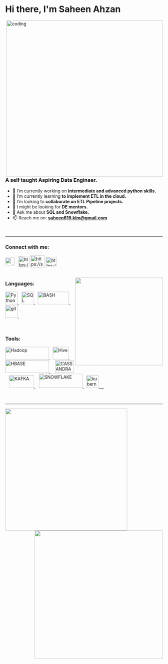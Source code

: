 <h1 align="left">Hi there, I'm Saheen Ahzan </h1>

<img align="right" alt="coding" width="500"  src="https://github.com/saheen619/saheen619/blob/main/Banner/TSQLGIF_Cropped.gif?raw=true">
<h3 align="left">A self taught Aspiring Data Engineer.</h3>

- 🔭 I’m currently working on **intermediate and advanced python skills.**
- 🌱 I’m currently learning **to implement ETL in the cloud.**
- 👯 I’m looking to **collaborate on ETL Pipeline projects.**
- 🤔 I might be looking for **DE mentors.**
- 💬 Ask me about **SQL and Snowflake.**
- 📫 Reach me on: **saheen619.klm@gmail.com**
  
<br />

---

<h3 align="left">Connect with me:</h3>
<p align="left">
<a href="mailto:saheen619.klm@gmail.com" target="blank"><img align="center" src="https://github.com/saheen619/saheen619/blob/main/Icons and Logos/Gmail_icon_(2020).svg.png?raw=true" alt="mailto:saheen619.klm@gmail.com" height="25" width="30" /></a>&nbsp;&nbsp;
<a href="https://www.linkedin.com/in/saheenahzan/" target="blank"><img align="center" src="https://github.com/saheen619/saheen619/blob/main/Icons and Logos/LinkedIn_icon.svg.png?raw=true" alt="https://www.linkedin.com/in/saheenahzan/" height="35" width="35" /></a>
<a href="https://stackoverflow.com/users/20288264/saheen-ahzan" target="blank"><img align="center" src="https://github.com/saheen619/saheen619/blob/main/Icons%20and%20Logos/768px-Stack_Overflow_icon.svg.png?raw=true" alt="https://stackoverflow.com/users/20288264/saheen-ahzan" height="40" width="45" /></a>
<a href="https://twitter.com/saheen619" target="blank"><img align="center" src="https://github.com/saheen619/saheen619/blob/main/Icons and Logos/Logo_of_Twitter,_Inc..svg.png?raw=true" alt="https://twitter.com/saheen619" height="30" width="35" /></a>

<br />
<br />
  
<p><img align="right" width="280" src="https://github-readme-stats.vercel.app/api/top-langs/?username=saheen619&layout=compact&theme=dark&langs_count=6&hide_border=True&bg_color=ffffff00" /></p>
<h3 align="left">Languages:</h3> 
<p align="left"> 
  <a href="https://docs.python.org/3/" target="_blank" rel="noreferrer"> <img src="https://github.com/saheen619/saheen619/blob/main/Icons%20and%20Logos/Python-logo-notext.svg.png?raw=true" alt="Python" width="40" height="40"/> </a> &nbsp;
  <a href="https://dev.mysql.com/doc/" target="_blank" rel="noreferrer"> <img src="https://github.com/saheen619/saheen619/blob/main/Icons%20and%20Logos/SQL1.png?raw=true" alt="SQL" width="40" height="40"/> </a> &nbsp;
  <a href="https://www.gnu.org/software/bash/" target="_blank" rel="noreferrer"> <img src="https://github.com/saheen619/saheen619/blob/main/Icons%20and%20Logos/Gnu-bash-logo.svg.png?raw=true" alt="BASH" width="100" height="40"/> </a> &nbsp;
  <a href="https://git-scm.com/" target="_blank" rel="noreferrer"> <img src="https://www.vectorlogo.zone/logos/git-scm/git-scm-icon.svg" alt="git" width="40" height="40"/> </a> &nbsp;
</p>

<br />

<h3 align="left">Tools:</h3>
<p align="left"> 
  <a href="https://hadoop.apache.org/" target="_blank" rel="noreferrer"> <img src="https://github.com/saheen619/saheen619/blob/main/Icons%20and%20Logos/1920px-Hadoop_logo_new.svg.png?raw=true" alt="Hadoop" width="140" height="40"/> </a> &nbsp;
   <a href="https://hive.apache.org/" target="_blank" rel="noreferrer"> <img src="https://github.com/saheen619/saheen619/blob/main/Icons%20and%20Logos/1024px-Apache_Hive_logo.svg.png?raw=true" alt="Hive" width="50" height="40"/> </a> &nbsp;&nbsp;&nbsp;
  <a href="https://hbase.apache.org/" target="_blank" rel="noreferrer"> <img src="https://github.com/saheen619/saheen619/blob/main/Icons%20and%20Logos/Apache_HBase_Logo2-01.png?raw=true" alt="HBASE" width="140" height="40"/> </a> &nbsp; &nbsp;
  <a href="https://cassandra.apache.org/_/index.html" target="_blank" rel="noreferrer"> <img src="https://github.com/saheen619/saheen619/blob/main/Icons%20and%20Logos/CassandraUPDATED-01.png?raw=true" alt="CASSANDRA" width="60" height="40"/> </a> &nbsp;&nbsp;
  <a href="https://kafka.apache.org/" target="_blank" rel="noreferrer"> <img src="https://github.com/saheen619/saheen619/blob/main/Icons%20and%20Logos/Apache_kafka_Updated-01.png?raw=true" alt="KAFKA" width="80" height="40"/> </a> &nbsp;&nbsp;
  <a href="https://www.snowflake.com/en/" target="_blank" rel="noreferrer"> <img src="https://github.com/saheen619/saheen619/blob/main/Icons%20and%20Logos/snowflake_logoUPDATED-01.png?raw=true" alt="SNOWFLAKE" width="140" height="45"/> </a> &nbsp;
  <a href="https://kubernetes.io" target="_blank" rel="noreferrer"> <img src="https://www.vectorlogo.zone/logos/kubernetes/kubernetes-icon.svg" alt="kubernetes" width="40" height="40"/> &nbsp; 
    &nbsp;

<br />
<br />
<br />
    
---

<p><img align="left" width="390" src="https://github-readme-stats.vercel.app/api?username=saheen619&show_icons=true&theme=dark&hide_border=True&icon_color=FFA500&bg_color=ffffff00" />
<img align="right" width="410" src="https://streak-stats.demolab.com/?user=saheen619&theme=dark&border=transparent&background=transparent" /></p> 
